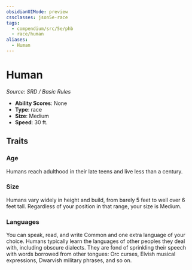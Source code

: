 ```yaml
---
obsidianUIMode: preview
cssclasses: json5e-race
tags:
  - compendium/src/5e/phb
  - race/human
aliases:
  - Human
---
```

# Human
*Source: SRD / Basic Rules*  

- **Ability Scores**: None
- **Type**: race
- **Size**: Medium
- **Speed**: 30 ft.

## Traits

### Age

Humans reach adulthood in their late teens and live less than a century.

### Size

Humans vary widely in height and build, from barely 5 feet to well over 6 feet tall. Regardless of your position in that range, your size is Medium.

### Languages

You can speak, read, and write Common and one extra language of your choice. Humans typically learn the languages of other peoples they deal with, including obscure dialects. They are fond of sprinkling their speech with words borrowed from other tongues: Orc curses, Elvish musical expressions, Dwarvish military phrases, and so on.